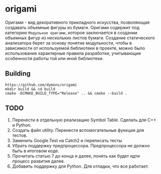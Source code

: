 # origami

Оригами - вид декоративного прикладного искусства, позволяющая создавать объемные фигуры из бумаги. Оригами содержит под категорию
`Модульное оригами`, которое заключается в создании объемных фигур из нескольких листов бумаги. Создание статического анализатора берет
за основу понятие модульности, чтобы в зависимости от используемой библиотеки в проекте, можно было использование характерные правила
разработки, учитывающие особенности работы той или иной библиотеки.

## Building
```shell
https://github.com/dymons/origami
mkdir build && cd build
cmake -DCMAKE_BUILD_TYPE="Release" .. && cmake --build .
```

## TODO
1. Перенести в отдельную реализацию Symbol Table. Сделать для С++ и Python.
2. Создать файл utility. Перенести вспомогательные функции для тестов.
3. Заменить Google.Test на Catch2 и переписать тесты
4. Убрать поддержку предпроцессора. Предпроцессора не должно быть в итоговом коде.
5. Прочитать статью 7 до конца и далее, понять как будет идти процесс развития далее.
6. Добавить поддержку для Python. Для отладки, что все работает.